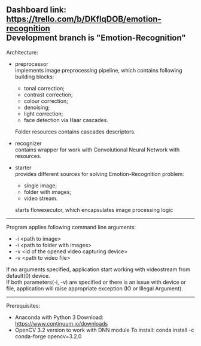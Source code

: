 Dashboard link: https://trello.com/b/DKflqDOB/emotion-recognition  
Development branch is "Emotion-Recognition"
---
Architecture:
* preprocessor  
    implements image preprocessing pipeline, which contains following building blocks:
    - tonal correction;
    - contrast correction; 
    - colour correction;
    - denoising;
    - light correction;
    - face detection via Haar cascades.  
    
    Folder resources contains cascades descriptors.
* recognizer   
  contains wrapper for work with Convolutional Neural Network with resources.
* starter  
  provides different sources for solving Emotion-Recognition problem:
    - single image;
    - folder with images;
    - video stream.  
    
    starts flowexecutor, which encapsulates image processing logic 
---

Program applies following command line arguments:  
* -i \<path to image\>
* -i \<path to folder with images\>
* -v \<id of the opened video capturing device\>
* -v \<path to video file\>

If no arguments specified, application start working with videostream from default(0) device.  
If both parameters(-i, -v) are specified or there is an issue with device or file, application will raise appropriate exception (IO or Illegal Argument).  

---

Prerequisites: 

* Anaconda with Python 3 
Download: https://www.continuum.io/downloads 
* OpenCV 3.2 version to work with DNN module 
To install: conda install -c conda-forge opencv=3.2.0
